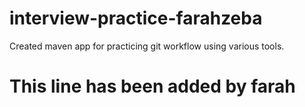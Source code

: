 # interview-practice-farahzeba
Created maven app for practicing git workflow using various tools.  

# This line has been added by farah